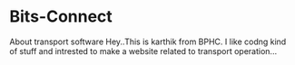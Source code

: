 # Bits-Connect
About transport software
Hey..This is karthik from BPHC.
I like codng kind of stuff and intrested to make a website related to transport operation...

